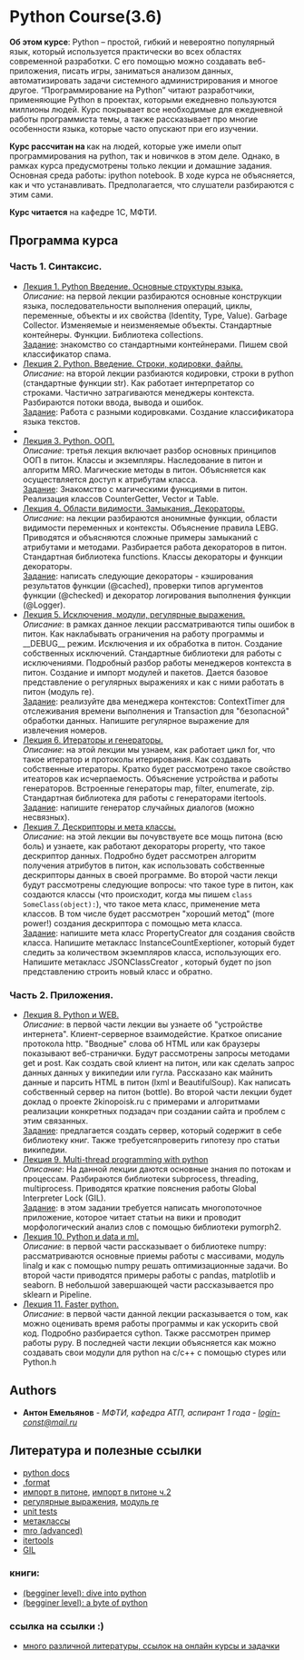 # Python Course(3.6)

<b>Об этом курсе</b>: Python – простой, гибкий и невероятно популярный язык, который используется практически во всех областях современной разработки. С его помощью можно создавать веб-приложения, писать игры, заниматься анализом данных, автоматизировать задачи системного администрирования и многое другое. “Программирование на Python” читают разработчики, применяющие Python в проектах, которыми ежедневно пользуются миллионы людей. Курс покрывает все необходимые для ежедневной работы программиста темы, а также рассказывает про многие особенности языка, которые часто опускают при его изучении.

<b>Курс рассчитан на </b> как на людей, которые уже имели опыт программирования на python, так и новичков в этом деле. Однако, в рамках курса предусмотрены только лекции и домашние задания. Основная среда работы: ipython notebook. В ходе курса не объясняется, как и что устанавливать. Предполагается, что слушатели разбираются с этим сами.

<b>Курс читается</b> на кафедре 1С, МФТИ.

## Программа курса

### Часть 1. Синтаксис.

<ul>
	<li><a href="https://github.com/king-menin/python-course/blob/master/lecture%201.%20intro-python/intro-python.pdf">Лекция 1. Python Введение. Основные структуры языка.</a><br><i>Описание</i>: на первой лекции разбираются основные конструкции языка, последовательности выполнения операций, циклы, переменные, объекты и их свойства (Identity, Type, Value). Garbage Collector. Изменяемые и неизменяемые объекты. Стандартные контейнеры. Функции. Библиотека collections.<br><a href="https://github.com/king-menin/python-course/blob/master/problems%201/problems.ipynb">Задание</a>: знакомство со стандартными контейнерами. Пишем свой классификатор спама.</li>
	<li><a href="https://github.com/king-menin/python-course/blob/master/lecture%202.%20intro-python-2.%20strings%2C%20encodings%2C%20files/intro-python-2.%20strings%2C%20encodings%2C%20files.pdf">Лекция 2. Python. Введение. Строки, кодировки, файлы.</a><br><i>Описание</i>: на второй лекции разбиаются кодировки, строки в python (стандартные функции str). Как работает интерпретатор со строками. Частично затрагиваются менеджеры контекста. Разбираются потоки ввода, вывода и ошибок.<br><a href="https://github.com/king-menin/python-course/blob/master/problems%202/problems%202.pdf">Задание</a>: Работа с разными кодировками. Создание классификатора языка текстов.<li>
	<li><a href="https://github.com/king-menin/python-course/blob/master/lecture%203.%20oop/oop.pdf">Лекция 3. Python. ООП.</a><br><i>Описание</i>: третья лекция включает разбор основных принципов ООП в питон. Классы и экземпляры. Наследование в питон и алгоритм MRO. Магические методы в питон. Объясняется как осуществляется доступ к атрибутам класса.<br><a href="https://github.com/king-menin/python-course/blob/master/problems%203/problems%203.ipynb">Задание</a>: Знакомство с магическими функциями в питон. Реализация классов CounterGetter, Vector и Table.</li>
	<li><a href="https://github.com/king-menin/python-course/blob/master/lecture%204.%20scopes%2C%20closures%2C%20decorators/scopes%2C%20closures%2C%20decorators.pdf">Лекция 4. Области видимости. Замыкания. Декораторы.</a><br><i>Описание</i>: на лекции разбираются анонимные функции, области видимости переменных и контексты. Объяснение правила LEBG. Приводятся и объясняются сложные примеры замыканий с атрибутами и методами. Разбирается работа декораторов в питон. Стандартная библиотека functions. Классы декораторы и функции декораторы.<br><a href="https://github.com/king-menin/python-course/blob/master/problems%204/problems%204.ipynb">Задание</a>: написать следующие декораторы - кэширования результатов функции (@cached), проверки типов аргументов функции (@checked) и декоратор логирования выполнения функции (@Logger).</li>
	<li><a href="https://github.com/king-menin/python-course/blob/master/lecture%205.%20exceptions%2C%20modules%2C%20regular%20expressions/exceptions%2C%20modules%2C%20regular%20expressions.pdf">Лекция 5. Исключения, модули, регулярные выражения.</a><br><i>Описание</i>: в рамках данное лекции рассматриваются типы ошибок в питон. Как наклабывать ограничения на работу программы и __DEBUG__ режим. Исключения и их обработка в питон. Создание собственных исключений. Стандартные библиотеки для работы с исключениями. Подробный разбор работы менеджеров контекста в питон. Создание и импорт модулей и пакетов. Дается базовое представление о регулярных выражениях и как с ними работать в питон (модуль re).<br><a href="https://github.com/king-menin/python-course/blob/master/problems%205/problems%205.ipynb">Задание</a>: реализуйте два менеджера контекстов: ContextTimer для отслеживания времени выполнения и Transaction для "безопасной" обработки данных. Напишите регулярное выражение для извлечения номеров.</li>
	<li><a href="https://github.com/king-menin/python-course/blob/master/lecture%206.%20iterators%20and%20generators/iterators%20and%20generators.pdf">Лекция 6. Итераторы и генераторы.</a><br><i>Описание</i>: на этой лекции мы узнаем, как работает цикл for, что такое итератор и протоколы итерирования. Как создавать собственные итераторы. Кратко будет рассмотрено такое свойство итеаторов как исчерпаемость. Объяснение устройства и работы генераторов. Встроенные генераторы map, filter, enumerate, zip. Стандартная библиотека для работы с генераторами itertools.<br><a href="https://github.com/king-menin/python-course/blob/master/problems%206/problems%206.ipynb">Задание</a>: напишите генератор случайных диалогов (можно несвязных).</li>
	<li><a href="https://github.com/king-menin/python-course/blob/master/lecture%207.%20descriptors%20and%20metaclasses/oop%202.pdf">Лекция 7. Дескрипторы и мета классы.</a><br><i>Описание</i>: на этой лекции вы почувствуете все мощь питона (всю боль) и узнаете, как работают декораторы property, что такое дескриптор данных. Подробно будет рассмотрен алгоритм получения атрибутов в питон, как использовать собственные дескрипторы данных в своей программе. Во второй части лекци будут рассмотрены следующие вопросы: что такое type в питон, как создаются классы (что происходит, когда мы пишем <code>class SomeClass(object):</code>), что такое мета класс, применение мета классов. В том числе будет рассмотрен "хороший метод" (more power!) создания дескриптора с помощью мета класса.<br><a href="https://github.com/king-menin/python-course/blob/master/problems%207/problems%207.ipynb">Задание</a>: напишите мета класс PropertyCreator для создания свойств класса. Напишите метакласс InstanceCountExeptioner, который будет следить за количеством экземпляров класса, использующих его. Напишите метакласс JSONClassCreator , который будет по json представлению строить новый класс и обратно. </li>
</ul>

### Часть 2. Приложения.

<ul>
	<li><a href="https://github.com/king-menin/python-course/blob/master/lecture%208.%20python%20and%20WEB/python%20and%20web.pdf">Лекция 8. Python и WEB.</a><br><i>Описание</i>: в первой части лекции вы узнаете об "устройстве интернета". Клиент-серверное взаимодейстие. Краткое описание протокола http. "Вводные" слова об HTML или как браузеры показывают веб-странички. Будут рассмотрены запросы методами get и post. Как создать свой клиент на питон, или как сделать запрос данных данных у википедии или гугла. Рассказано как майнить данные и парсить HTML в питон (lxml и BeautifulSoup). Как написать собственный сервер на питон (bottle). Во второй части лекции будет доклад о проекте 2kinopoisk.ru с примерами и алгоритмами реализации конкретных подзадач при создании сайта и проблем с этим связанных.<br><a href="https://github.com/king-menin/python-course/blob/master/problems%208/problems%208.ipynb">Задание</a>: предлагается создать сервер, который содержит в себе библиотеку книг. Также требуетсяпроверить гипотезу про статьи википедии.</li>
	<li><a href="https://github.com/king-menin/python-course/blob/master/lecture%209.%20Multi-threaded%20programming%20with%20python/multi-thread%20programming%20with%20python.pdf">Лекция 9. Multi-thread programming with python</a><br><i>Описание</i>: На данной лекции даются основные знания по потокам и процессам. Разбираются библиотеки subprocess, threading, multiprocess. Приводятся краткие пояснения работы Global Interpreter Lock (GIL).<br><a href="https://github.com/king-menin/python-course/tree/master/problems%209">Задание</a>: в этом задании требуется написать многопоточное приложение, которое читает статьи на вики и проводит морфологический анализ слов с помощью библиотеки pymorph2.</li>
	<li><a href="https://github.com/king-menin/python-course/blob/master/lecture%2010.%20Python%20and%20data%20and%20ml/Python%20and%20data.ipynb">Лекция 10. Python и data и ml.</a><br><i>Описание</i>: в первой части рассказывает о библиотеке numpy: рассматриваются основные приемы работы с массивами, модуль linalg и как с помощью numpy решать оптимизационные задачи. Во второй части приводятся примеры работы с pandas, matplotlib и seaborn. В небольшой завершающей части рассказывается про sklearn и Pipeline.</li>
	<li><a href="https://github.com/king-menin/python-course/blob/master/lecture%2011.%20Python%20faster/Faster%20python.ipynb">Лекция 11. Faster python.</a><br><i>Описание</i>: в первой части данной лекции расказывается о том, как можно оценивать время работы программы и как ускорить свой код. Подробно разбирается cython. Также рассмотрен пример работы pypy. В последней части лекции объясняется как можно создавать свои модули для python на c/c++ с помощью ctypes или Python.h</li>
</ul>

## Authors

* **Антон Емельянов** - *МФТИ, кафедра АТП, аспирант 1 года* - *login-const@mail.ru*

## Литература и полезные ссылки

* [python docs](https://docs.python.org/3/)
* [.format](https://pyformat.info/)
* [импорт в питоне](http://asvetlov.blogspot.ru/2010/05/blog-post.html), [импорт в питоне ч.2](http://asvetlov.blogspot.ru/2010/05/blog-post.html)
* [регулярные выражения](https://developers.google.com/edu/python/regular-expressions), [модуль re](https://docs.python.org/3/library/re.html)
* [unit tests](http://asvetlov.blogspot.ru/2011/02/funny-unittests.html)
* [метаклассы](http://python-3-patterns-idioms-test.readthedocs.io/en/latest/Metaprogramming.html)
* [mro (advanced)](https://www.python.org/download/releases/2.3/mro/)
* [itertools](https://docs.python.org/2/library/itertools.html)
* [GIL](http://asvetlov.blogspot.ru/2011/07/gil.html)
### книги:
* [(begginer level): dive into python](http://www.diveintopython3.net/)
* [(begginer level): a byte of python](https://python.swaroopch.com/)
### ссылка на ссылки :)
* [много различной литературы, ссылок на онлайн курсы и задачки](https://ru.stackoverflow.com/questions/420125/%D0%9A%D0%BD%D0%B8%D0%B3%D0%B8-%D0%B8-%D1%83%D1%87%D0%B5%D0%B1%D0%BD%D1%8B%D0%B5-%D1%80%D0%B5%D1%81%D1%83%D1%80%D1%81%D1%8B-%D0%BF%D0%BE-python?rq=1)
